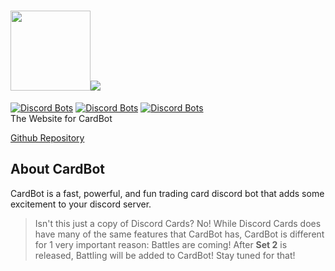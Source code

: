 # <img src="https://card-bot.github.io/assets/image.png" height="128" width="128"><img src="https://card-bot.github.io/assets/logo.png">
[![Discord Bots](https://discordbots.org/api/widget/status/372166132301561866.svg?noavatar=true)](https://discordbots.org/bot/372166132301561866) [![Discord Bots](https://discordbots.org/api/widget/lib/372166132301561866.svg?noavatar=true)](https://discordbots.org/bot/372166132301561866) [![Discord Bots](https://discordbots.org/api/widget/owner/372166132301561866.svg?noavatar=true)](https://discordbots.org/bot/372166132301561866)<br>
The Website for CardBot

<a href="https://github.com/ZippyMagician/CardBot">Github Repository</a>

## About CardBot
CardBot is a fast, powerful, and fun trading card discord bot that adds some excitement to your discord server.

> Isn't this just a copy of Discord Cards?
No! While Discord Cards does have many of the same features that CardBot has, CardBot is different for 1 very important reason:
Battles are coming! After **Set 2** is released, Battling will be added to CardBot! Stay tuned for that!
